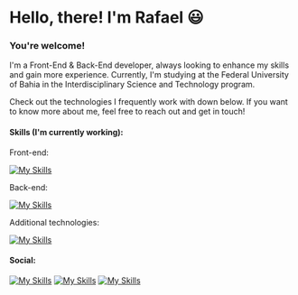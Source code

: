 # Hello, there! I'm Rafael :smiley:

### You're welcome!

I'm a Front-End & Back-End developer, always looking to enhance my skills and gain more experience. Currently, I'm studying at the Federal University of Bahia in the Interdisciplinary Science and Technology program.

Check out the technologies I frequently work with down below. If you want to know more about me, feel free to reach out and get in touch!

#### Skills (I'm currently working):

Front-end:

[![My Skills](https://skillicons.dev/icons?i=html,css,js,react,angular,vue)](https://skillicons.dev)

Back-end:

[![My Skills](https://skillicons.dev/icons?i=js,ts,nodejs,express,java,spring,mongodb,py,django,flask,mysql,postgres)](https://skillicons.dev )

Additional technologies:

[![My Skills](https://skillicons.dev/icons?i=cpp,androidstudio)](https://skillicons.dev)

#### Social:

[![My Skills](https://skillicons.dev/icons?i=linkedin)](https://www.linkedin.com/in/rafaelcerqueiraf/)
[![My Skills](https://skillicons.dev/icons?i=devto)](https://dev.to/rafaelcerqueira)
[![My Skills](https://skillicons.dev/icons?i=instagram)](https://www.instagram.com/coffeeandbugs.code/)



<!--
**rafaelcerqueira/rafaelcerqueira** is a ✨ _special_ ✨ repository because its `README.md` (this file) appears on your GitHub profile.
[![My Skills](https://skillicons.dev/icons?i=cpp,androidstudio,c,arduino,raspberrypi,)](https://skillicons.dev)

Here are some ideas to get you started:

- 🔭 I’m currently working on ...
- 🌱 I’m currently learning ...
- 👯 I’m looking to collaborate on ...
- 🤔 I’m looking for help with ...
- 💬 Ask me about ...
- 📫 How to reach me: ...
- 😄 Pronouns: ...
- ⚡ Fun fact: ...
-->
